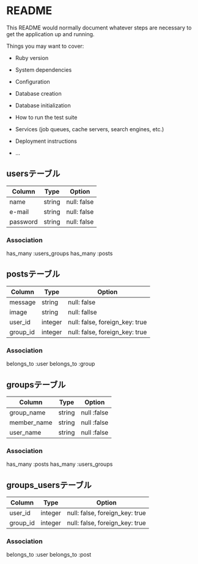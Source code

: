 # README

This README would normally document whatever steps are necessary to get the
application up and running.

Things you may want to cover:

* Ruby version

* System dependencies

* Configuration

* Database creation

* Database initialization

* How to run the test suite

* Services (job queues, cache servers, search engines, etc.)

* Deployment instructions

* ...
## usersテーブル

|Column|Type|Option|
|------|----|------|
|name  |string|null: false|
|e-mail|string|null: false|
|password|string|null: false|

### Association
has_many :users_groups
has_many :posts


## postsテーブル

|Column|Type|Option|
|------|----|------|
|message|string|null: false|
|image |string|null: fallse|
|user_id|integer|null: false, foreign_key: true|
|group_id|integer|null: false, foreign_key: true|

### Association
belongs_to :user
belongs_to :group


## groupsテーブル

|Column|Type|Option|
|------|----|------|
|group_name|string|null :false|
|member_name|string|null :false|
|user_name|string|null :false|

### Association
has_many :posts
has_many :users_groups


## groups_usersテーブル

|Column|Type|Option|
|------|----|------|
|user_id|integer|null: false, foreign_key: true|
|group_id|integer|null: false, foreign_key: true|

### Association
belongs_to :user
belongs_to :post